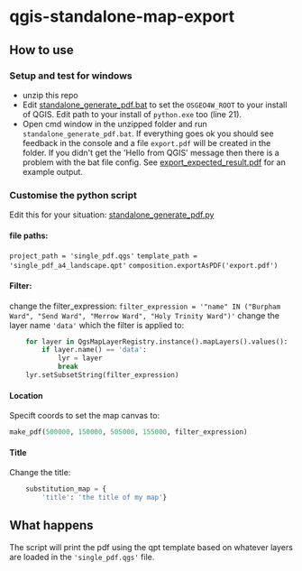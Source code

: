 # qgis-standalone-map-export

## How to use
### Setup and test for windows
- unzip this repo
- Edit [standalone_generate_pdf.bat](standalone_generate_pdf.bat) to set the `OSGEO4W_ROOT` to your install of QGIS. Edit path to your install of `python.exe` too (line 21).
- Open cmd window in the unzipped folder and run `standalone_generate_pdf.bat`. If everything goes ok you should see feedback in the console and a file `export.pdf` will be created in the folder. If you didn't get the 'Hello from QGIS' message then there is  a problem with the bat file config. See [export_expected_result.pdf](export_expected_result.pdf) for an example output.

### Customise the python script
Edit this for your situation: [standalone_generate_pdf.py](standalone_generate_pdf.py)
#### file paths:
`project_path = 'single_pdf.qgs'`
`template_path = 'single_pdf_a4_landscape.qpt'`
`composition.exportAsPDF('export.pdf')`

#### Filter:
change the filter_expression:
`filter_expression = '"name" IN ("Burpham Ward", "Send Ward", "Merrow Ward", "Holy Trinity Ward")'`
change the layer name `'data'` which the filter is applied to:
```python
	for layer in QgsMapLayerRegistry.instance().mapLayers().values():
		if layer.name() == 'data':
			lyr = layer
			break
	lyr.setSubsetString(filter_expression)
```

#### Location
Specift coords to set the map canvas to:
```python
make_pdf(500000, 150000, 505000, 155000, filter_expression)
```

#### Title
Change the title:
```python
	substitution_map = {
		'title': 'the title of my map'}
```
## What happens
The script will print the pdf using the qpt template based on whatever layers are loaded in the `'single_pdf.qgs'` file.
